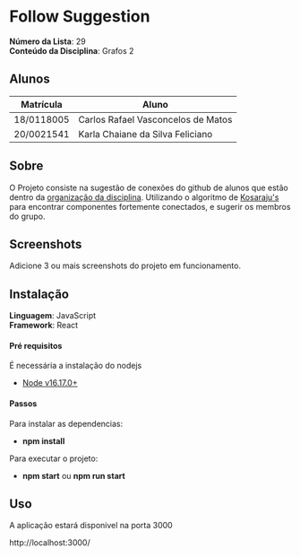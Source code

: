 # Follow Suggestion

**Número da Lista**: 29<br>
**Conteúdo da Disciplina**: Grafos 2<br>

## Alunos
|Matrícula | Aluno |
| -- | -- |
| 18/0118005  | Carlos Rafael Vasconcelos de Matos |
| 20/0021541  | Karla Chaiane da Silva Feliciano   |

## Sobre 
O Projeto consiste na sugestão de conexões do github de alunos que estão dentro da [organização da disciplina](https://github.com/projeto-de-algoritmos). Utilizando o algoritmo de [Kosaraju's](https://en.wikipedia.org/wiki/Kosaraju%27s_algorithm) para encontrar componentes fortemente conectados, e sugerir os membros do grupo.

## Screenshots
Adicione 3 ou mais screenshots do projeto em funcionamento.

## Instalação 
**Linguagem**: JavaScript<br>
**Framework**: React<br>

#### Pré requisitos

É necessária a instalação do nodejs

- [Node v16.17.0+](https://nodejs.org/en/)

#### Passos

Para instalar as dependencias:
  
  - **npm install**

Para executar o projeto:

  - **npm start** ou **npm run start**


## Uso 

A aplicação estará disponivel na porta 3000

http://localhost:3000/





